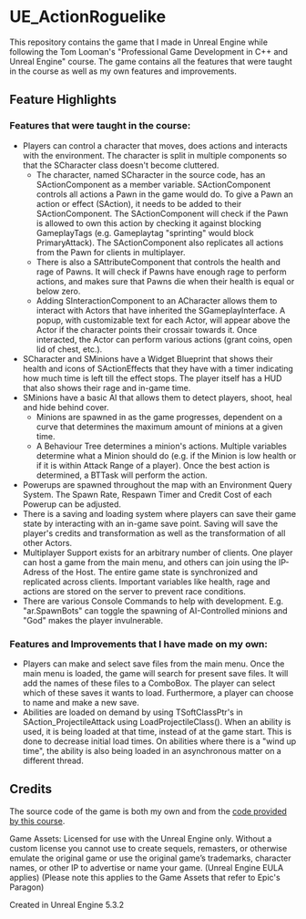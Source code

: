 # UE_ActionRoguelike
This repository contains the game that I made in Unreal Engine while following the Tom Looman's "Professional Game Development in C++ and Unreal Engine" course. The game contains all the features that were taught in the course as well as my own features and improvements.

## Feature Highlights

### Features that were taught in the course:

* Players can control a character that moves, does actions and interacts with the environment. The character is split in multiple components so that the SCharacter class doesn't become cluttered.
    - The character, named SCharacter in the source code, has an SActionComponent as a member variable. SActionComponent controls all actions a Pawn in the game would do. To give a Pawn an action or effect (SAction), it needs to be added to their SActionComponent. The          SActionComponent will check if the Pawn is allowed to own this action by checking it against blocking GameplayTags (e.g. Gameplaytag "sprinting" would block PrimaryAttack). The SActionComponent also replicates all actions from the Pawn for 
      clients in multiplayer.
    - There is also a SAttributeComponent that controls the health and rage of Pawns. It will check if Pawns have enough rage to perform actions, and makes sure that Pawns die when their health is equal or below zero.
    - Adding SInteractionComponent to an ACharacter allows them to interact with Actors that have inherited the SGameplayInterface. A popup, with customizable text for each Actor, will appear above the Actor if the character points their crossair towards it. Once   
      interacted, the Actor can perform various actions (grant coins, open lid of chest, etc.).
* SCharacter and SMinions have a Widget Blueprint that shows their health and icons of SActionEffects that they have with a timer indicating how much time is left till the effect stops. The player itself has a HUD that also shows their rage and in-game time.
* SMinions have a basic AI that allows them to detect players, shoot, heal and hide behind cover.
    - Minions are spawned in as the game progresses, dependent on a curve that determines the maximum amount of minions at a given time.
    - A Behaviour Tree determines a minion's actions. Multiple variables determine what a Minion should do (e.g. if the Minion is low health or if it is within Attack Range of a player). Once the best action is determined, a BTTask will perform the action.
* Powerups are spawned throughout the map with an Environment Query System. The Spawn Rate, Respawn Timer and Credit Cost of each Powerup can be adjusted.
* There is a saving and loading system where players can save their game state by interacting with an in-game save point. Saving will save the player's credits and transformation as well as the transformation of all other Actors.
* Multiplayer Support exists for an arbitrary number of clients. One player can host a game from the main menu, and others can join using the IP-Adress of the Host. The entire game state is synchronized and replicated across clients. Important variables like health, rage and actions are stored on the server to prevent race conditions.
* There are various Console Commands to help with development. E.g. "ar.SpawnBots" can toggle the spawning of AI-Controlled minions and "God" makes the player invulnerable.

### Features and Improvements that I have made on my own:

* Players can make and select save files from the main menu. Once the main menu is loaded, the game will search for present save files. It will add the names of these files to a ComboBox. The player can select which of these saves it wants to load. Furthermore, a player can choose to name and make a new save.
* Abilities are loaded on demand by using TSoftClassPtr's in SAction_ProjectileAttack using LoadProjectileClass(). When an ability is used, it is being loaded at that time, instead of at the game start. This is done to decrease initial load times. On abilities where there is a "wind up time", the ability is also being loaded in an asynchronous matter on a different thread.

## Credits
The source code of the game is both my own and from the [code provided by this course](https://github.com/tomlooman/ActionRoguelike/branches).

Game Assets: Licensed for use with the Unreal Engine only. Without a custom license you cannot use to create sequels, remasters, or otherwise emulate the original game or use the original game’s trademarks, character names, or other IP to advertise or name your game. (Unreal Engine EULA applies) (Please note this applies to the Game Assets that refer to Epic's Paragon)

Created in Unreal Engine 5.3.2
